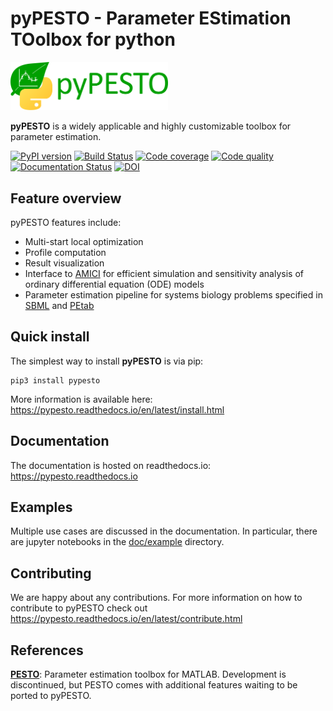 # pyPESTO - Parameter EStimation TOolbox for python

<img src="https://raw.githubusercontent.com/ICB-DCM/pyPESTO/master/doc/logo/logo_wordmark.svg" width="50%" alt="pyPESTO logo"/>

**pyPESTO** is a widely applicable and highly customizable toolbox for
parameter estimation.

[![PyPI version](https://badge.fury.io/py/pypesto.svg)](https://badge.fury.io/py/pypesto)
[![Build Status](https://travis-ci.com/ICB-DCM/pyPESTO.svg?branch=master)](https://travis-ci.com/ICB-DCM/pyPESTO)
[![Code coverage](https://codecov.io/gh/ICB-DCM/pyPESTO/branch/master/graph/badge.svg)](https://codecov.io/gh/ICB-DCM/pyPESTO) [![Code quality](https://api.codacy.com/project/badge/Grade/134432ddad0e464b8494587ff370f661)](https://www.codacy.com/app/dweindl/pyPESTO?utm_source=github.com&amp;utm_medium=referral&amp;utm_content=ICB-DCM/pyPESTO&amp;utm_campaign=Badge_Grade)
[![Documentation Status](https://readthedocs.org/projects/pypesto/badge/?version=latest)](https://pypesto.readthedocs.io)
[![DOI](https://zenodo.org/badge/DOI/10.5281/zenodo.2600850.svg)](https://zenodo.org/record/2600850#.XVuwkHduJfF)

## Feature overview

pyPESTO features include:

* Multi-start local optimization
* Profile computation
* Result visualization
* Interface to [AMICI](https://github.com/ICB-DCM/AMICI/) for efficient simulation and sensitivity analysis of ordinary differential equation (ODE) models
* Parameter estimation pipeline for systems biology problems specified in [SBML](http://sbml.org/) and [PEtab](https://github.com/ICB-DCM/PEtab)

## Quick install

The simplest way to install **pyPESTO** is via pip:

```shell
pip3 install pypesto
```

More information is available here:
https://pypesto.readthedocs.io/en/latest/install.html

## Documentation

The documentation is hosted on readthedocs.io:
<https://pypesto.readthedocs.io>

## Examples

Multiple use cases are discussed in the documentation. In particular, there are
jupyter notebooks in the [doc/example](doc/example) directory.

## Contributing

We are happy about any contributions. For more information on how to contribute
to pyPESTO check out
<https://pypesto.readthedocs.io/en/latest/contribute.html>

## References

[**PESTO**](https://github.com/ICB-DCM/PESTO/):
Parameter estimation toolbox for MATLAB. Development is discontinued, but PESTO
comes with additional features waiting to be ported to pyPESTO.
